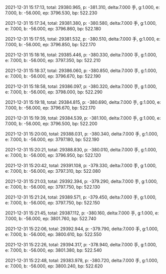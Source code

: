 2021-12-31 15:17:13, total: 29380.965, p: -381.310, delta:7.000 手, g:1.000, e: 7.000, b: -56.000, ep: 3796.530, bp: 522.230

2021-12-31 15:17:34, total: 29381.380, p: -380.580, delta:7.000 手, g:1.000, e: 7.000, b: -56.000, ep: 3796.860, bp: 522.180

2021-12-31 15:17:55, total: 29381.532, p: -380.510, delta:7.000 手, g:1.000, e: 7.000, b: -56.000, ep: 3796.850, bp: 522.170

2021-12-31 15:18:16, total: 29385.446, p: -380.330, delta:7.000 手, g:1.000, e: 7.000, b: -56.000, ep: 3797.350, bp: 522.210

2021-12-31 15:18:37, total: 29386.060, p: -380.850, delta:7.000 手, g:1.000, e: 7.000, b: -56.000, ep: 3796.670, bp: 522.190

2021-12-31 15:18:58, total: 29386.097, p: -380.320, delta:7.000 手, g:1.000, e: 7.000, b: -56.000, ep: 3798.000, bp: 522.290

2021-12-31 15:19:18, total: 29384.815, p: -380.690, delta:7.000 手, g:1.000, e: 7.000, b: -56.000, ep: 3796.670, bp: 522.170

2021-12-31 15:19:39, total: 29384.539, p: -381.100, delta:7.000 手, g:1.000, e: 7.000, b: -56.000, ep: 3796.500, bp: 522.200

2021-12-31 15:20:00, total: 29388.031, p: -380.340, delta:7.000 手, g:1.000, e: 7.000, b: -56.000, ep: 3797.180, bp: 522.190

2021-12-31 15:20:21, total: 29388.830, p: -380.010, delta:7.000 手, g:1.000, e: 7.000, b: -56.000, ep: 3796.950, bp: 522.120

2021-12-31 15:20:42, total: 29391.108, p: -379.330, delta:7.000 手, g:1.000, e: 7.000, b: -56.000, ep: 3797.310, bp: 522.080

2021-12-31 15:21:03, total: 29392.394, p: -379.290, delta:7.000 手, g:1.000, e: 7.000, b: -56.000, ep: 3797.750, bp: 522.130

2021-12-31 15:21:24, total: 29389.571, p: -379.450, delta:7.000 手, g:1.000, e: 7.000, b: -56.000, ep: 3797.750, bp: 522.150

2021-12-31 15:21:45, total: 29387.112, p: -380.160, delta:7.000 手, g:1.000, e: 7.000, b: -56.000, ep: 3801.760, bp: 522.740

2021-12-31 15:22:06, total: 29392.944, p: -379.790, delta:7.000 手, g:1.000, e: 7.000, b: -56.000, ep: 3800.610, bp: 522.550

2021-12-31 15:22:26, total: 29394.317, p: -378.940, delta:7.000 手, g:1.000, e: 7.000, b: -56.000, ep: 3801.380, bp: 522.540

2021-12-31 15:22:48, total: 29383.978, p: -380.720, delta:7.000 手, g:1.000, e: 7.000, b: -56.000, ep: 3800.240, bp: 522.620